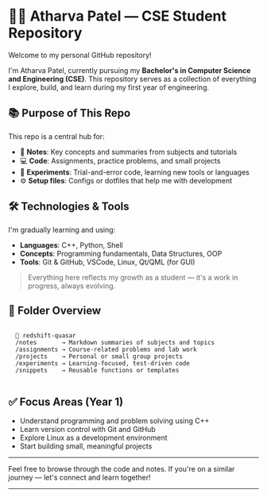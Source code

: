 # 🧑‍💻 Atharva Patel — CSE Student Repository

Welcome to my personal GitHub repository!

I'm Atharva Patel, currently pursuing my **Bachelor's in Computer Science and Engineering (CSE)**. This repository serves as a collection of everything I explore, build, and learn during my first year of engineering.

## 📚 Purpose of This Repo

This repo is a central hub for:

- 📝 **Notes**: Key concepts and summaries from subjects and tutorials  
- 💻 **Code**: Assignments, practice problems, and small projects  
- 🧪 **Experiments**: Trial-and-error code, learning new tools or languages  
- ⚙️ **Setup files**: Configs or dotfiles that help me with development  

## 🛠️ Technologies & Tools

I'm gradually learning and using:

- **Languages**: C++, Python, Shell
- **Concepts**: Programming fundamentals, Data Structures, OOP
- **Tools**: Git & GitHub, VSCode, Linux, Qt/QML (for GUI)

> Everything here reflects my growth as a student — it's a work in progress, always evolving.

## 📁 Folder Overview


<pre><code>
  📁 redshift-quasar
  /notes       → Markdown summaries of subjects and topics  
  /assignments → Course-related problems and lab work
  /projects    → Personal or small group projects
  /experiments → Learning-focused, test-driven code
  /snippets    → Reusable functions or templates

</code></pre>

## ✅ Focus Areas (Year 1)

- Understand programming and problem solving using C++  
- Learn version control with Git and GitHub  
- Explore Linux as a development environment  
- Start building small, meaningful projects  

---

Feel free to browse through the code and notes. If you're on a similar journey — let's connect and learn together!

---
